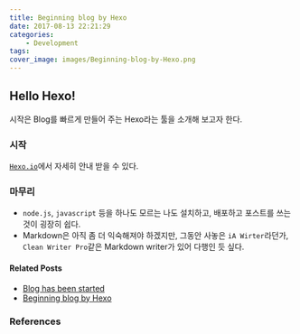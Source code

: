 ```yaml
---
title: Beginning blog by Hexo
date: 2017-08-13 22:21:29
categories:
	- Development
tags:
cover_image: images/Beginning-blog-by-Hexo.png
---
```


## Hello Hexo! 
시작은 Blog를 빠르게 만들어 주는 Hexo라는 툴을 소개해 보고자 한다.

### 시작
[`Hexo.io`](https://hexo.io)에서 자세히 안내 받을 수 있다.

### 마무리
- `node.js`, `javascript` 등을 하나도 모르는 나도 설치하고, 배포하고 포스트를  쓰는 것이 굉장히 쉽다.  
- Markdown은 아직 좀 더 익숙해져야 하겠지만, 그동안 사놓은 `iA Wirter`라던가, `Clean Writer Pro`같은 Markdown writer가 있어 다행인 듯 싶다.

#### Related Posts
- [Blog has been started](/Daily/2017/08/14/Blog-has-been-started/)
- [Beginning blog by Hexo](/Development/2017/08/13/Beginning-blog-by-Hexo/)

### References